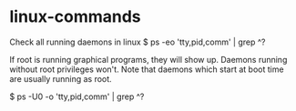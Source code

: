# linux-commands

Check all running daemons in linux
$ ps -eo 'tty,pid,comm' | grep ^?

If root is running graphical programs, they will show up.
Daemons running without root privileges won't. Note that daemons which start at boot time are usually running as root.

$ ps -U0 -o 'tty,pid,comm' | grep ^?
